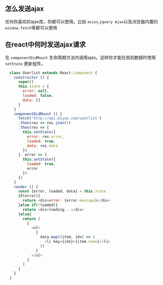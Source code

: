 ## 怎么发送ajax
任何你喜欢的ajax库，你都可以使用。比如 `axios`,`jquery Ajax`以及浏览器内置的`window.fetch`等都可以使用

## 在react中何时发送ajax请求
在 `componentDidMount` 生命周期方法内调用ajax。这样你才能在收到数据时使用 `setState` 更新组件。

``` javascript
  class Userlist extends React.Component {
    constructor () {
      super()
      this.state = {
        error: null,
        loaded: false,
        data: []
      }
    }
    componentDidMount () {
      fetch('http://api.biyao.com/userlist')
      .then(res => res.json())
      .then(res => {
        this.setState({
          error: res.error,
          loaded: true,
          data: res.data
        })
      }, error => {
        this.setState({
          loaded: true,
          error
        })
      })
    }
    render () {
      const {error, loaded, data} = this.state
      if(error){
        return <div>error: {error.message}</div>
      }else if(!loaded){
        return <div>loading...</div>
      }else{
        return (
          {
            <ul>
              {
                data.map((item, idx) => (
                  <li key={idx}>{item.name}</li>
                ))
              }
            </ul>
          }
        )
      }
    }
  }
  
```
